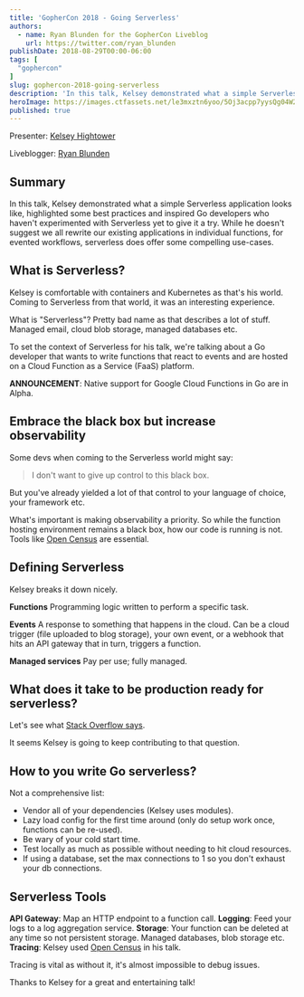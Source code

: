 ```yaml
---
title: 'GopherCon 2018 - Going Serverless'
authors:
  - name: Ryan Blunden for the GopherCon Liveblog
    url: https://twitter.com/ryan_blunden
publishDate: 2018-08-29T00:00-06:00
tags: [
  "gophercon"
]
slug: gophercon-2018-going-serverless
description: 'In this talk, Kelsey demonstrated what a simple Serverless application looks like.'
heroImage: https://images.ctfassets.net/le3mxztn6yoo/5Oj3acpp7yysQg04W2AW4A/a93d79c10ad903d3902f6b6d8707973a/mechanic-tire-2.jpg
published: true
---
```


Presenter: [Kelsey Hightower](https://www.gophercon.com/agenda/speakers/279053)

Liveblogger: [Ryan Blunden](https://twitter.com/ryan_blunden)

## Summary

In this talk, Kelsey demonstrated what a simple Serverless application looks like, highlighted some best practices and inspired Go developers who haven't experimented with Serverless yet to give it a try. While he doesn't suggest we all rewrite our existing applications in individual functions, for evented workflows, serverless does offer some compelling use-cases.

## What is Serverless?

Kelsey is comfortable with containers and Kubernetes as that's his world. Coming to Serverless from that world, it was an interesting experience.

What is "Serverless"? Pretty bad name as that describes a lot of stuff. Managed email, cloud blob storage, managed databases etc.

To set the context of Serverless for his talk, we're talking about a Go developer that wants to write functions that react to events and are hosted on a Cloud Function as a Service (FaaS) platform.

**ANNOUNCEMENT**: Native support for Google Cloud Functions in Go are in Alpha.

## Embrace the black box but increase observability

Some devs when coming to the Serverless world might say:

> I don't want to give up control to this black box.

But you've already yielded a lot of that control to your language of choice, your framework etc.

What's important is making observability a priority. So while the function hosting environment remains a black box, how our code is running is not. Tools like [Open Census](https://opencensus.io/) are essential.

## Defining Serverless

Kelsey breaks it down nicely.

**Functions**
Programming logic written to perform a specific task.

**Events**
A response to something that happens in the cloud. Can be a cloud trigger (file uploaded to blog storage), your own event, or a webhook that hits an API gateway that in turn, triggers a function.

**Managed services**
Pay per use; fully managed.

## What does it take to be production ready for serverless?

Let's see what [Stack Overflow says](https://stackoverflow.com/questions/52075778/what-does-a-production-ready-google-cloud-function-look-like).

It seems Kelsey is going to keep contributing to that question.

## How to you write Go serverless?

Not a comprehensive list:

 - Vendor all of your dependencies (Kelsey uses modules).
 - Lazy load config for the first time around (only do setup work once, functions can be re-used).
 - Be wary of your cold start time.
 - Test locally as much as possible without needing to hit cloud resources.
 - If using a database, set the max connections to 1 so you don't exhaust your db connections.

## Serverless Tools

**API Gateway**: Map an HTTP endpoint to a function call.
**Logging**: Feed your logs to a log aggregation service.
**Storage**: Your function can be deleted at any time so not persistent storage. Managed databases, blob storage etc.
**Tracing**: Kelsey used [Open Census](https://opencensus.io/) in his talk.

Tracing is vital as without it, it's almost impossible to debug issues.

Thanks to Kelsey for a great and entertaining talk!
